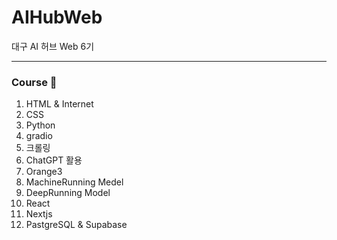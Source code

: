 # AIHubWeb
대구 AI 허브 Web 6기 
******************************************
### Course 🏃
1. HTML & Internet
2. CSS
3. Python
4. gradio
5. 크롤링
6. ChatGPT 활용
7. Orange3
8. MachineRunning Medel
9. DeepRunning Model
10. React
11. Nextjs
12. PastgreSQL & Supabase
    
